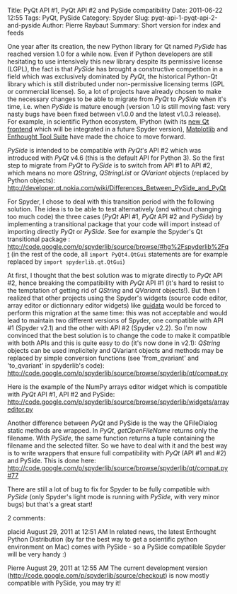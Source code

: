 Title: PyQt API #1, PyQt API #2 and PySide compatibility
Date: 2011-06-22 12:55
Tags: PyQt, PySide
Category: Spyder
Slug: pyqt-api-1-pyqt-api-2-and-pyside
Author: Pierre Raybaut
Summary: Short version for index and feeds

One year after its creation, the new Python library for Qt named *PySide* has reached version 1.0 for a while now. Even if Python developers are still hesitating to use intensively this new library despite its permissive license (LGPL), the fact is that *PySide* has brought a constructive competition in a field which was exclusively dominated by *PyQt*, the historical Python-Qt library which is still distributed under non-permissive licensing terms (GPL or commercial license). So, a lot of projects have already chosen to make the necessary changes to be able to migrate from *PyQt* to *PySide* when it's time, i.e. when *PySide* is mature enough (version 1.0 is still moving fast: very nasty bugs have been fixed between v1.0.0 and the latest v1.0.3 release). For example, in scientific Python ecosystem, IPython (with its [new Qt frontend](http://ipython.scipy.org/doc/manual/html/development/ipython_qt.html) which will be integrated in a future Spyder version), [Matplotlib](http://matplotlib.sourceforge.net/) and [Enthought Tool Suite](http://blog.enthought.com/enthought-tool-suite/experimental-pyside-support-in-ets/) have made the choice to move forward.

*PySide* is intended to be compatible with *PyQt*'s API #2 which was introduced with *PyQt* v4.6 (this is the default API for Python 3). So the first step to migrate from *PyQt* to *PySide* is to switch from API #1 to API #2, which means no more *QString*, *QStringList* or *QVariant* objects (replaced by Python objects):
http://developer.qt.nokia.com/wiki/Differences_Between_PySide_and_PyQt

For Spyder, I chose to deal with this transition period with the following solution. The idea is to be able to test alternatively (and without changing too much code) the three cases (*PyQt* API #1, *PyQt* API #2 and *PySide*) by implementing a transitional package that your code will import instead of importing directly *PyQt* or *PySide*. See for example the Spyder's Qt transitional package :
http://code.google.com/p/spyderlib/source/browse/#hg%2Fspyderlib%2Fqt
(in the rest of the code, all `import PyQt4.QtGui` statements are for example replaced by `import spyderlib.qt.QtGui`)

At first, I thought that the best solution was to migrate directly to *PyQt* API #2, hence breaking the compatibility with *PyQt* API #1 (it's hard to resist to the temptation of getting rid of *QString* and *QVariant* objects!). But then I realized that other projects using the Spyder's widgets (source code editor, array editor or dictionnary editor widgets) like [guidata](http://guidata.googlecode.com/) would be forced to perform this migration at the same time: this was not acceptable and would lead to maintain two different versions of Spyder, one compatible with API #1 (Spyder v2.1) and the other with API #2 (Spyder v2.2). So I'm now convinced that the best solution is to change the code to make it compatible with both APIs and this is quite easy to do (it's now done in v2.1): *QString* objects can be used implicitely and QVariant objects and methods may be replaced by simple conversion functions (see 'from_qvariant' and 'to_qvariant' in spyderlib's code):
http://code.google.com/p/spyderlib/source/browse/spyderlib/qt/compat.py

Here is the example of the NumPy arrays editor widget which is compatible with *PyQt* API #1, API #2 and PySide:
http://code.google.com/p/spyderlib/source/browse/spyderlib/widgets/arrayeditor.py


Another difference between *PyQt* and PySide is the way the QFileDialog static methods are wrapped. In *PyQt*, *getOpenFileName* returns only the filename. With *PySide*, the same function returns a tuple containing the filename and the selected filter. So we have to deal with it and the best way is to write wrappers that ensure full compatibility with *PyQt* (API #1 and #2) and PySide. This is done here:
http://code.google.com/p/spyderlib/source/browse/spyderlib/qt/compat.py#77

There are still a lot of bug to fix for Spyder to be fully compatible with *PySide* (only Spyder's light mode is running with *PySide*, with very minor bugs) but that's a great start!


2 comments:

placid
August 29, 2011 at 12:51 AM
In related news, the latest Enthought Python Distribution (by far the best way to get a scientific python environment on Mac) comes with PySide - so a PySide compatilble Spyder will be very handy :)

Pierre
August 29, 2011 at 12:55 AM
The current development version (http://code.google.com/p/spyderlib/source/checkout) is now mostly compatible with PySide, you may try it!
